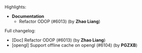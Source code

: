 Highlights:
   - **Documentation**
      - Refactor ODOP (#6013) (by **Zhao Liang**)

Full changelog:
   - [Doc] Refactor ODOP (#6013) (by **Zhao Liang**)
   - [opengl] Support offline cache on opengl (#6104) (by **PGZXB**)
